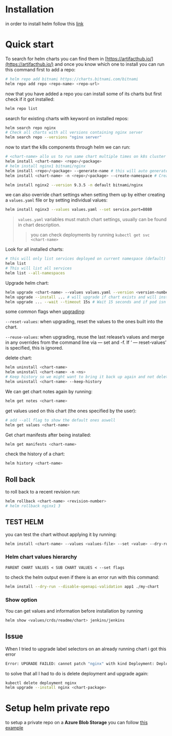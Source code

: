 # Installation
in order to install helm follow this [link](https://helm.sh/docs/intro/install/)
# Quick start 
To search for helm charts you can find them in [https://artifacthub.io/](https://artifacthub.io/) and once you know which one to install you can run this command first to add a repo:
```sh
# helm repo add bitnami https://charts.bitnami.com/bitnami
helm repo add repo <repo-name> <repo-url>
```
now that you have added a repo you can install some of its charts but first check if it got installed:
```sh
helm repo list
```
search for existing charts with keyword on installed repos:
```sh
helm search repo nginx
# Check all charts with all versions containing nginx server 
helm search repo --versions "nginx server"
```
now to start the k8s components through helm we can run:
```sh
# <chart-name> allo us to run same chart multiple times on k8s cluster 
helm install <chart-name> <repo>/<package>
# helm install nginx1 bitnami/nginx
helm install <repo>/<package> --generate-name # this will auto generate a unique name to the chart
helm install <chart-name> -n <repo>/<package> --create-namespace # Create namespace if not exists
```
```sh
helm install nginx2 --version 9.3.5 -n default bitnami/nginx
```

we can also override chart settings when setting them up by either creating a `values.yaml` file or by setting individual values:
```sh
helm install nginx3 --values values.yaml --set service.port=8080
```
>`values.yaml` variables must match chart settings, usually can be found in chart description.
>>you can check deployments by running `kubectl get svc <chart-name>` 

Look for all installed charts:
```sh
# this will only list services deployed on current namespace (default)
helm list 
# This will list all services 
helm list --all-namespaces
```

Upgrade helm chart:
```sh
helm upgrade <chart-name> --values values.yaml --version <version-number> --set service.type=NodePort --set service.port=8080 bitnami/nginx 
helm upgrade --install ... # will upgrade if chart exists and will install if it doesn't
helm upgrade ... --wait --timeout 15s # Wait 15 seconds and if pod isn't ready helm will mark this deployment as failed instead of deployed
```
some common flags when [upgrading](https://medium.com/@kcatstack/understand-helm-upgrade-flags-reset-values-reuse-values-6e58ac8f127e):

`--reset-values`: when upgrading, reset the values to the ones built into the chart.

`--reuse-values`: when upgrading, reuse the last release’s values and merge in any overrides from the command line via — set and -f. If ‘ — reset-values’ is specified, this is ignored.

delete chart:
```sh
helm uninstall <chart-name>
helm uninstall <chart-name> -n <ns>
# Keep history so we might want to bring it back up again and not delete its history permenently
helm uninstall <chart-name> --keep-history 
```
We can get chart notes again by running:
```sh
helm get notes <chart-name>
```
get values used on this chart (the ones specified by the user):
```sh
# add --all flag to show the default ones aswell
helm get values <chart-name>
```
Get chart manifests after being installed:
```sh
helm get manifests <chart-name> 
```
check the history of a chart:
```sh
helm history <chart-name>
```
## Roll back
to roll back to a recent revision run:
```sh
helm rollback <chart-name> <revision-number>
# helm rollback nginx1 3
```

## TEST HELM
you can test the chart without applying it by running:
```sh
helm install <chart-name> --values <values-file> --set <value> --dry-run bitnami/nginx
```
### Helm chart values hierarchy 
```
PARENT CHART VALUES < SUB CHART VALUES < --set flags
```
to check the helm output even if there is an error run with this command:
```sh
helm install --dry-run --disable-openapi-validation app1 ./my-chart
```

### Show option
You can get values and information before installation by running 
```sh
helm show <values/crds/readme/chart> jenkins/jenkins
```

## Issue
When I tried to upgrade label selectors on an already running chart i got this error
```sh
Error: UPGRADE FAILED: cannot patch "nginx" with kind Deployment: Deployment.apps "nginx" is invalid: spec.selector: Invalid value: v1.LabelSelector{MatchLabels:map[string]string{"app.kubernetes.io/instance":"nginx-randomval", "app.kubernetes.io/name":"nginx", "environment":"dev"}, MatchExpressions:[]v1.LabelSelectorRequirement(nil)}: field is immutable
```
to solve that all I had to do is delete deployment and upgrade again:
```sh
kubectl delete deployment nginx
helm upgrade --install nginx <chart-package>
```

# Setup helm private repo
to setup a private repo on a **Azure Blob Storage** you can follow [this example](https://cwienczek.com/2017/10/setting-up-secure-helm-chart-repository-on-azure-blob-storage/)